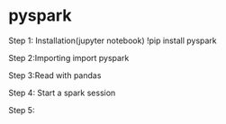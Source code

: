 # pyspark
Step 1: Installation(jupyter notebook)
!pip install pyspark

Step 2:Importing
import pyspark

Step 3:Read with pandas

Step 4: Start a spark session

Step 5:
